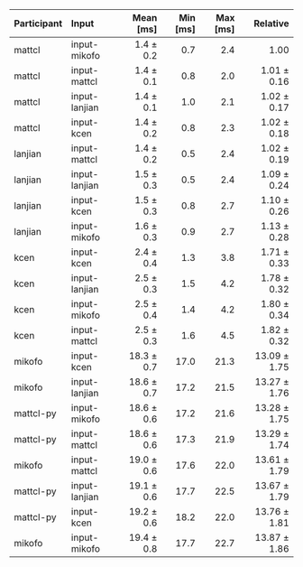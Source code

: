 | Participant | Input | Mean [ms] | Min [ms] | Max [ms] | Relative |
|:---|:---|---:|---:|---:|---:|
| mattcl | input-mikofo | 1.4 ± 0.2 | 0.7 | 2.4 | 1.00 |
| mattcl | input-mattcl | 1.4 ± 0.1 | 0.8 | 2.0 | 1.01 ± 0.16 |
| mattcl | input-lanjian | 1.4 ± 0.1 | 1.0 | 2.1 | 1.02 ± 0.17 |
| mattcl | input-kcen | 1.4 ± 0.2 | 0.8 | 2.3 | 1.02 ± 0.18 |
| lanjian | input-mattcl | 1.4 ± 0.2 | 0.5 | 2.4 | 1.02 ± 0.19 |
| lanjian | input-lanjian | 1.5 ± 0.3 | 0.5 | 2.4 | 1.09 ± 0.24 |
| lanjian | input-kcen | 1.5 ± 0.3 | 0.8 | 2.7 | 1.10 ± 0.26 |
| lanjian | input-mikofo | 1.6 ± 0.3 | 0.9 | 2.7 | 1.13 ± 0.28 |
| kcen | input-kcen | 2.4 ± 0.4 | 1.3 | 3.8 | 1.71 ± 0.33 |
| kcen | input-lanjian | 2.5 ± 0.3 | 1.5 | 4.2 | 1.78 ± 0.32 |
| kcen | input-mikofo | 2.5 ± 0.4 | 1.4 | 4.2 | 1.80 ± 0.34 |
| kcen | input-mattcl | 2.5 ± 0.3 | 1.6 | 4.5 | 1.82 ± 0.32 |
| mikofo | input-kcen | 18.3 ± 0.7 | 17.0 | 21.3 | 13.09 ± 1.75 |
| mikofo | input-lanjian | 18.6 ± 0.7 | 17.2 | 21.5 | 13.27 ± 1.76 |
| mattcl-py | input-mikofo | 18.6 ± 0.6 | 17.2 | 21.6 | 13.28 ± 1.75 |
| mattcl-py | input-mattcl | 18.6 ± 0.6 | 17.3 | 21.9 | 13.29 ± 1.74 |
| mikofo | input-mattcl | 19.0 ± 0.6 | 17.6 | 22.0 | 13.61 ± 1.79 |
| mattcl-py | input-lanjian | 19.1 ± 0.6 | 17.7 | 22.5 | 13.67 ± 1.79 |
| mattcl-py | input-kcen | 19.2 ± 0.6 | 18.2 | 22.0 | 13.76 ± 1.81 |
| mikofo | input-mikofo | 19.4 ± 0.8 | 17.7 | 22.7 | 13.87 ± 1.86 |
